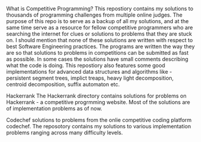 What is Competitive Programming?
This repostiory contains my solutions to thousands of programming challenges from multiple online judges. The purpose of this repo is to serve as a backup of all my solutions, and at the same time serve as a resource for fellow competitive programmers who are searching the internet for clues or solutions to problems that they are stuck on.
I should mention that none of these solutions are written with respect to best Software Engineering practices. The programs are written the way they are so that solutions to problems in competitions can be submitted as fast as possible. In some cases the solutions have small comments describing what the code is doing.
This repostiory also features some good implementations for advanced data structures and algorithms like - persistent segment trees, implict treaps, heavy light decomposition, centroid decomposition, suffix automaton etc.

Hackerrank
The Hackerrank directory contains solutions for problems on Hackerrank - a competitive progrmming website. Most of the solutions are of implementation problems as of now.

Codechef
solutions to problems from the onlie competitive coding platform codechef.
The reposotory contains my solutions to various implementation problems ranging across many difficulty levels.
